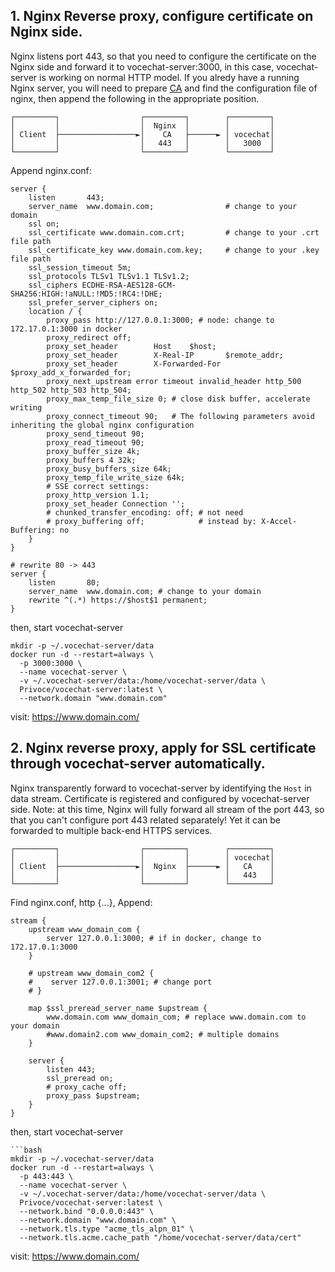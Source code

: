 
## 1. Nginx Reverse proxy, configure certificate on Nginx side.
Nginx listens port 443, so that you need to configure the certificate on the Nginx side and forward it to vocechat-server:3000, in this case, vocechat-server is working on normal HTTP model.
If you alredy have a running Nginx server, you will need to prepare [CA](get-ca.md) and find the configuration file of nginx, then append the following in the appropriate position.
```
┌─────────┐                  ┌─────────┐        ┌─────────┐
│         │                  │  Nginx  │        │         │
│ Client  ├─────────────────►│    CA   ├──────► │ vocechat│
│         │                  │   443   │        │   3000  │
└─────────┘                  └─────────┘        └─────────┘
```
Append nginx.conf:
```
server {
    listen       443;
    server_name  www.domain.com;                # change to your domain
    ssl on;
    ssl_certificate www.domain.com.crt;         # change to your .crt file path
    ssl_certificate_key www.domain.com.key;     # change to your .key file path
    ssl_session_timeout 5m;
    ssl_protocols TLSv1 TLSv1.1 TLSv1.2;
    ssl_ciphers ECDHE-RSA-AES128-GCM-SHA256:HIGH:!aNULL:!MD5:!RC4:!DHE;
    ssl_prefer_server_ciphers on;
    location / {
        proxy_pass http://127.0.0.1:3000; # node: change to 172.17.0.1:3000 in docker
        proxy_redirect off;
        proxy_set_header        Host    $host;
        proxy_set_header        X-Real-IP       $remote_addr;
        proxy_set_header        X-Forwarded-For $proxy_add_x_forwarded_for;
        proxy_next_upstream error timeout invalid_header http_500 http_502 http_503 http_504;
        proxy_max_temp_file_size 0; # close disk buffer, accelerate writing
        proxy_connect_timeout 90;   # The following parameters avoid inheriting the global nginx configuration
        proxy_send_timeout 90;
        proxy_read_timeout 90;
        proxy_buffer_size 4k;
        proxy_buffers 4 32k;
        proxy_busy_buffers_size 64k;
        proxy_temp_file_write_size 64k;
        # SSE correct settings:
        proxy_http_version 1.1;
        proxy_set_header Connection '';
        # chunked_transfer_encoding: off; # not need
        # proxy_buffering off;            # instead by: X-Accel-Buffering: no
    }
}

# rewrite 80 -> 443
server {
    listen       80;
    server_name  www.domain.com; # change to your domain
    rewrite ^(.*) https://$host$1 permanent;
}
```
then, start vocechat-server
```shell
mkdir -p ~/.vocechat-server/data
docker run -d --restart=always \
  -p 3000:3000 \
  --name vocechat-server \
  -v ~/.vocechat-server/data:/home/vocechat-server/data \
  Privoce/vocechat-server:latest \
  --network.domain "www.domain.com"
```
visit: https://www.domain.com/

## 2. Nginx reverse proxy, apply for SSL certificate through vocechat-server automatically.
Nginx transparently forward to vocechat-server by identifying the `Host` in data stream. Certificate is registered and configured by vocechat-server side.
Note: at this time, Nginx will fully forward all stream of the port 443, so that you can't configure port 443 related separately! Yet it can be forwarded to multiple back-end HTTPS services.
```
┌─────────┐                  ┌─────────┐        ┌─────────┐
│         │                  │         │        │ vocechat│
│ Client  ├─────────────────►│  Nginx  ├──────► │   CA    │
│         │                  │         │        │   443   │
└─────────┘                  └─────────┘        └─────────┘
```
Find nginx.conf, http {...}, Append:
```shell
stream {
    upstream www_domain_com {
        server 127.0.0.1:3000; # if in docker, change to 172.17.0.1:3000 
    }
    
    # upstream www_domain_com2 {
    #    server 127.0.0.1:3001; # change port
    # }

    map $ssl_preread_server_name $upstream {
	    www.domain.com www_domain_com; # replace www.domain.com to your domain
	    #www.domain2.com www_domain_com2; # multiple domains
    }

    server {
        listen 443;
        ssl_preread on;
        # proxy_cache off;
        proxy_pass $upstream;
    }
}
``` 
then, start vocechat-server
```shell
```bash
mkdir -p ~/.vocechat-server/data
docker run -d --restart=always \
  -p 443:443 \
  --name vocechat-server \
  -v ~/.vocechat-server/data:/home/vocechat-server/data \
  Privoce/vocechat-server:latest \
  --network.bind "0.0.0.0:443" \
  --network.domain "www.domain.com" \
  --network.tls.type "acme_tls_alpn_01" \
  --network.tls.acme.cache_path "/home/vocechat-server/data/cert"
```
visit: https://www.domain.com/
